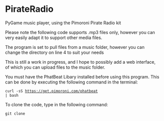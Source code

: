 # PirateRadio
PyGame music player, using the Pimoroni Pirate Radio kit

Please note the following code supports .mp3 files only, however you can very easily adapt it to support other media files.

The program is set to pull files from a music folder, however you can change the directory on line 4 to suit your needs

This is still a work in progress, and I hope to possibly add a web interface, of which you can upload files to the music folder.

You must have the PhatBeat Libary installed before using this program. This can be done by executing the following command in the terminal:

<code>curl -sS https://get.pimoroni.com/phatbeat | bash</code>

To clone the code, type in the following command:

<code>git clone </code>
